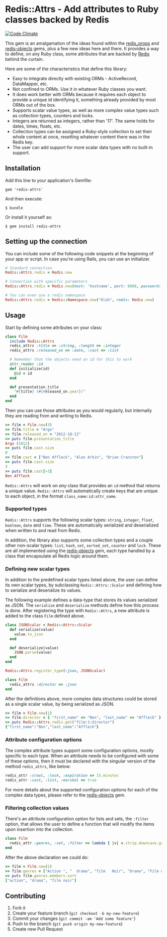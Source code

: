 # Redis::Attrs - Add attributes to Ruby classes backed by Redis

[![Code Climate](https://codeclimate.com/github/gnapse/redis-attrs.png)](https://codeclimate.com/github/gnapse/redis-attrs)

This gem is an amalgamation of the ideas found within the [redis_props][redis_props]
and [redis-objects][redis-objects] gems, plus a few new ideas here and there.  It
provides a way to define, on any Ruby class, some attributes that are backed by
[Redis][redis] behind the curtain.

Here are some of the characteristics that define this library:

- Easy to integrate directly with existing ORMs - ActiveRecord, DataMapper, etc.
- Not confined to ORMs. Use it in whatever Ruby classes you want.
- It does work better with ORMs because it requires each object to provide a
  unique id identifying it, something already provided by most ORMs out of the box.
- Supports scalar value types, as well as more complex value types such as
  collection types, counters and locks.
- Integers are returned as integers, rather than '17'. The same holds for dates,
  times, floats, etc.
- Collection types can be assigned a Ruby-style collection to set their whole
  content at once, resetting whatever content there was in the Redis key.
- The user can add support for more scalar data types with no built-in support.

## Installation

Add this line to your application's Gemfile:

    gem 'redis-attrs'

And then execute:

    $ bundle

Or install it yourself as:

    $ gem install redis-attrs

## Setting up the connection

You can include some of the following code snippets at the beginning of your
app or script.  In case you're using Rails, you can use an initializer.

```ruby
# Standard connection
Redis::Attrs.redis = Redis.new

# Connection with specific parameters
Redis::Attrs.redis = Redis.new(host: 'hostname', port: 8888, password: 'secret')

# You can even use a redis namespace
Redis::Attrs.redis = Redis::Namespace.new("blah", redis: Redis.new)
```

## Usage

Start by defining some attributes on your class:

```ruby
class Film
  include Redis::Attrs
  redis_attrs :title => :string, :length => :integer
  redis_attrs :released_on => :date, :cast => :list

  # Remember that the objects need an id for this to work
  attr_reader :id
  def initialize(id)
    @id = id
  end

  def presentation_title
    "#{title} (#{released_on.year})"
  end
end
```

Then you can use those attributes as you would regularly, but internally they are
reading from and writing to Redis.

```ruby
>> film = Film.new(3)
>> film.title = "Argo"
>> film.released_on = "2012-10-12"
>> puts film.presentation_title
Argo (2012)
>> puts film.cast.size
0
>> film.cast = ["Ben Affleck", "Alan Arkin", "Brian Cranston"]
>> puts film.cast.size
3
>> puts film.cast[-3]
Ben Affleck
```

`Redis::Attrs` will work on _any_ class that provides an `id` method that returns
a unique value.  `Redis::Attrs` will automatically create keys that are unique to
each object, in the format `class_name:id:attr_name`.

### Supported types

`Redis::Attrs` supports the following scalar types: `string`, `integer`, `float`,
`boolean`, `date` and `time`. These are automatically serialized and deserialized
when written to and read from Redis.

In addition, the library also supports some collection types and a couple other
non-scalar types: `list`, `hash`, `set`, `sorted_set`, `counter` and `lock`.  These
are all implemented using the [redis-objects][redis-objects] gem, each type handled
by a class that encapsulate all Redis logic around them.

### Defining new scalar types

In addition to the predefined scalar types listed above, the user can define its
own scalar types, by subclassing `Redis::Attrs::Scalar` and defining how to serialize
and deserialize its values.

The following example defines a data-type that stores its values serialized as JSON.
The `serialize` and `deserialize` methods define how this process is done.  After
registering the type with `Redis::Attrs`, a new attribute is added to the class
`Film` defined above.

```ruby
class JSONScalar < Redis::Attrs::Scalar
  def serialize(value)
    value.to_json
  end

  def deserialize(value)
    JSON.parse(value)
  end
end

Redis::Attrs.register_type(:json, JSONScalar)

class Film
  redis_attrs :director => :json
end
```

After the definitions above, more complex data structures could be stored as a single
scalar value, by being serialized as JSON.

```ruby
>> film = Film.new(1)
>> film.director = { "first_name" => "Ben", "last_name" => "Affleck" }
>> puts Redis::Attrs.redis.get("film:1:director")
{"first_name":"Ben","last_name":"Affleck"}
```

### Attribute configuration options

The complex attribute types support some configuration options, mostly specific to
each type.  When an attribute needs to be configured with some of these options, then
it must be declared with the singular version of the method `redis_attrs`, like below:

```ruby
redis_attr :crawl, :lock, :expiration => 15.minutes
redis_attr :cast, :list, :marshal => true
```

For more details about the supported configuration options for each of the complex
data types, please refer to the [redis-objects][redis-objects] gem.

### Filtering collection values

There's an attribute configuration option for lists and sets, the `:filter` option,
that allows the user to define a function that will modify the items upon insertion
into the collection.

```ruby
class Film
  redis_attr :genres, :set, :filter => lambda { |v| v.strip.downcase.gsub(/\s+/, ' ') }
end
```

After the above declaration we could do:

```ruby
>> film = Film.new(1)
>> film.genres = ["Action ", "  drama", "film   Noir", "Drama", "Film noir "]
>> puts film.genres.members.sort
["action", "drama", "film noir"]
```

## Contributing

1. Fork it
2. Create your feature branch (`git checkout -b my-new-feature`)
3. Commit your changes (`git commit -am 'Add some feature'`)
4. Push to the branch (`git push origin my-new-feature`)
5. Create new Pull Request

[redis]: http://redis.io
[redis_props]: http://github.com/obie/redis_props
[redis-objects]: http://github.com/nateware/redis-objects
